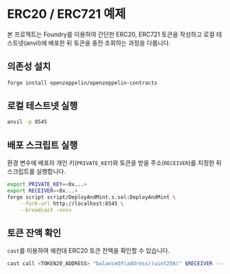# ERC20 / ERC721 예제

본 프로젝트는 Foundry를 이용하여 간단한 ERC20, ERC721 토큰을 작성하고 로컬 테스트넷(anvil)에 배포한 뒤 토큰을 충전·조회하는 과정을 다룹니다.

## 의존성 설치
```bash
forge install openzeppelin/openzeppelin-contracts
```

## 로컬 테스트넷 실행
```bash
anvil -p 8545
```

## 배포 스크립트 실행
환경 변수에 배포자 개인 키(`PRIVATE_KEY`)와 토큰을 받을 주소(`RECEIVER`)를 지정한 뒤 스크립트를 실행합니다.
```bash
export PRIVATE_KEY=<0x...>
export RECEIVER=<0x...>
forge script script/DeployAndMint.s.sol:DeployAndMint \
    --fork-url http://localhost:8545 \
    --broadcast -vvvv
```

## 토큰 잔액 확인
`cast`를 이용하여 예컨대 ERC20 토큰 잔액을 확인할 수 있습니다.
```bash
cast call <TOKEN20_ADDRESS> "balanceOf(address)(uint256)" $RECEIVER --rpc-url http://localhost:8545
``` 